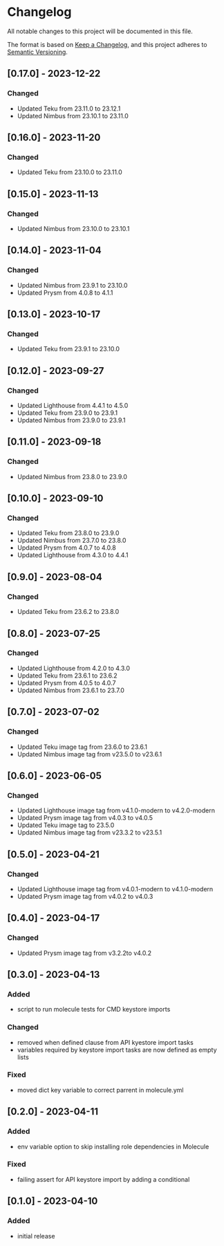 # Changelog

All notable changes to this project will be documented in this file.

The format is based on [Keep a Changelog](https://keepachangelog.com/en/1.0.0/),
and this project adheres to [Semantic Versioning](https://semver.org/spec/v2.0.0.html).

## [0.17.0] - 2023-12-22

### Changed

- Updated Teku from 23.11.0 to 23.12.1
- Updated Nimbus from 23.10.1 to 23.11.0

## [0.16.0] - 2023-11-20

### Changed

- Updated Teku from 23.10.0 to 23.11.0

## [0.15.0] - 2023-11-13

### Changed

- Updated Nimbus from 23.10.0 to 23.10.1

## [0.14.0] - 2023-11-04

### Changed

- Updated Nimbus from 23.9.1 to 23.10.0
- Updated Prysm from 4.0.8 to 4.1.1

## [0.13.0] - 2023-10-17

### Changed

- Updated Teku from 23.9.1 to 23.10.0

## [0.12.0] - 2023-09-27

### Changed

- Updated Lighthouse from 4.4.1 to 4.5.0
- Updated Teku from 23.9.0 to 23.9.1
- Updated Nimbus from 23.9.0 to 23.9.1

## [0.11.0] - 2023-09-18

### Changed

- Updated Nimbus from 23.8.0 to 23.9.0

## [0.10.0] - 2023-09-10

### Changed

- Updated Teku from 23.8.0 to 23.9.0
- Updated Nimbus from 23.7.0 to 23.8.0
- Updated Prysm from 4.0.7 to 4.0.8
- Updated Lighthouse from 4.3.0 to 4.4.1

## [0.9.0] - 2023-08-04

### Changed

- Updated Teku from 23.6.2 to 23.8.0

## [0.8.0] - 2023-07-25

### Changed

- Updated Lighthouse from 4.2.0 to 4.3.0
- Updated Teku from 23.6.1 to 23.6.2
- Updated Prysm from 4.0.5 to 4.0.7
- Updated Nimbus from 23.6.1 to 23.7.0

## [0.7.0] - 2023-07-02

### Changed

- Updated Teku image tag from 23.6.0 to 23.6.1
- Updated Nimbus image tag from v23.5.0 to v23.6.1

## [0.6.0] - 2023-06-05

### Changed

- Updated Lighthouse image tag from v4.1.0-modern to v4.2.0-modern
- Updated Prysm image tag from v4.0.3 to v4.0.5
- Updated Teku image tag to 23.5.0
- Updated Nimbus image tag from v23.3.2 to v23.5.1

## [0.5.0] - 2023-04-21

### Changed

- Updated Lighthouse image tag from v4.0.1-modern to v4.1.0-modern
- Updated Prysm image tag from v4.0.2 to v4.0.3

## [0.4.0] - 2023-04-17

### Changed

- Updated Prysm image tag from v3.2.2to v4.0.2


## [0.3.0] - 2023-04-13

### Added

- script to run molecule tests for CMD keystore imports

### Changed

- removed when defined clause from API kyestore import tasks
- variables required by keystore import tasks are now defined as empty lists

### Fixed

- moved dict key variable to correct parrent in molecule.yml


## [0.2.0] - 2023-04-11

### Added

- env variable option to skip installing role dependencies in Molecule

### Fixed

- failing assert for API keystore import by adding a conditional


## [0.1.0] - 2023-04-10

### Added

- initial release

